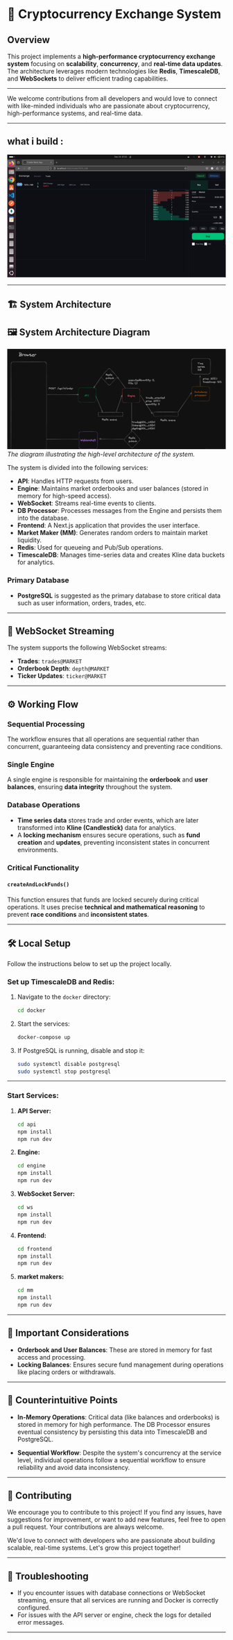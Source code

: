 # 🚀 Cryptocurrency Exchange System

## Overview
This project implements a **high-performance cryptocurrency exchange system** focusing on **scalability**, **concurrency**, and **real-time data updates**. The architecture leverages modern technologies like **Redis**, **TimescaleDB**, and **WebSockets** to deliver efficient trading capabilities.

--- 

We welcome contributions from all developers and would love to connect with like-minded individuals who are passionate about cryptocurrency, high-performance systems, and real-time data.

---
## what i build :

![result ](images/result/img1.png)

---
## 🏗️ System Architecture


## 🖼️ System Architecture Diagram
![System Architecture Diagram](system-architecture.png)
_The diagram illustrating the high-level architecture of the system._


The system is divided into the following services:

- **API**: Handles HTTP requests from users.
- **Engine**: Maintains market orderbooks and user balances (stored in memory for high-speed access).
- **WebSocket**: Streams real-time events to clients.
- **DB Processor**: Processes messages from the Engine and persists them into the database.
- **Frontend**: A Next.js application that provides the user interface.
- **Market Maker (MM)**: Generates random orders to maintain market liquidity.
- **Redis**: Used for queueing and Pub/Sub operations.
- **TimescaleDB**: Manages time-series data and creates Kline data buckets for analytics.

### Primary Database
- **PostgreSQL** is suggested as the primary database to store critical data such as user information, orders, trades, etc.

---

## 📡 WebSocket Streaming
The system supports the following WebSocket streams:

- **Trades**: `trades@MARKET`
- **Orderbook Depth**: `depth@MARKET`
- **Ticker Updates**: `ticker@MARKET`

---

## ⚙️ Working Flow

### Sequential Processing
The workflow ensures that all operations are sequential rather than concurrent, guaranteeing data consistency and preventing race conditions.

### Single Engine
A single engine is responsible for maintaining the **orderbook** and **user balances**, ensuring **data integrity** throughout the system.

### Database Operations
- **Time series data** stores trade and order events, which are later transformed into **Kline (Candlestick)** data for analytics.
- A **locking mechanism** ensures secure operations, such as **fund creation** and **updates**, preventing inconsistent states in concurrent environments.

### Critical Functionality

#### `createAndLockFunds()`
This function ensures that funds are locked securely during critical operations. It uses precise **technical and mathematical reasoning** to prevent **race conditions** and **inconsistent states**.

---

## 🛠️ Local Setup

Follow the instructions below to set up the project locally.

### Set up TimescaleDB and Redis:
1. Navigate to the `docker` directory:
    ```bash
    cd docker
    ```

2. Start the services:
    ```bash
    docker-compose up
    ```

3. If PostgreSQL is running, disable and stop it:
    ```bash
    sudo systemctl disable postgresql
    sudo systemctl stop postgresql
    ```

---

### Start Services:
1. **API Server:**
    ```bash
    cd api
    npm install
    npm run dev
    ```

2. **Engine:**
    ```bash
    cd engine
    npm install
    npm run dev
    ```

3. **WebSocket Server:**
    ```bash
    cd ws
    npm install
    npm run dev
    ```

4. **Frontend:**
    ```bash
    cd frontend
    npm install
    npm run dev
    ```
5. **market makers:**
    ```bash
    cd mm
    npm install
    npm run dev
    ```

---

## 📝 Important Considerations

- **Orderbook and User Balances**: These are stored in memory for fast access and processing.
- **Locking Balances**: Ensures secure fund management during operations like placing orders or withdrawals.

---

## 🤔 Counterintuitive Points

- **In-Memory Operations**: Critical data (like balances and orderbooks) is stored in memory for high performance. The DB Processor ensures eventual consistency by persisting this data into TimescaleDB and PostgreSQL.
  
- **Sequential Workflow**: Despite the system's concurrency at the service level, individual operations follow a sequential workflow to ensure reliability and avoid data inconsistency.

---
## 🤝 Contributing

We encourage you to contribute to this project! If you find any issues, have suggestions for improvement, or want to add new features, feel free to open a pull request. Your contributions are always welcome.

We'd love to connect with developers who are passionate about building scalable, real-time systems. Let's grow this project together!

---

## 🔧 Troubleshooting

- If you encounter issues with database connections or WebSocket streaming, ensure that all services are running and Docker is correctly configured.
- For issues with the API server or engine, check the logs for detailed error messages.

---


